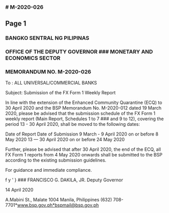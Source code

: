 ### # M-2020-026

## Page 1

### BANGKO SENTRAL NG PILIPINAS

### OFFICE OF THE DEPUTY GOVERNOR ### MONETARY AND ECONOMICS SECTOR

### MEMORANDUM NO. M-2020-026

To : ALL UNIVERSAL/COMMERCIAL BANKS

Subject: Submission of the FX Form 1 Weekly Report

In line with the extension of the Enhanced Community Quarantine (ECQ) to 30 April 2020 and the BSP Memorandum No. M-2020-012 dated 19 March 2020, please be advised that the submission schedule of the FX Form 1 weekly report (Main Report, Schedules 1 to 7 ### and 9 to 12), covering the period 13 - 30 April 2020, shall be moved to the following dates:

Date of Report Date of Submission 9 March - 9 April 2020 on or before 8 May 2020 13 — 30 April 2020 on or before 24 May 2020

Further, please be advised that after 30 April 2020, the end of the ECQ, all FX Form 1 reports from 4 May 2020 onwards shall be submitted to the BSP according to the existing submission guidelines.

For guidance and immediate compliance.

f y ' } ### FRANCISCO G. DAKILA, JR. Deputy Governor

14 April 2020

A.Mabini St., Malate 1004 Manila, Philippines (632) 708-7701*www.bsp.gov.ph*bspmail@bsp.gov.ph 